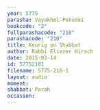 ```yaml
---
year: 5775
parasha: Vayakhel-Pekudei
bookcode: "2"
fullparashacode: "210"
parashacode: "210"
title: Keurig on Shabbat
author: Rabbi Eliezer Hirsch
date: 2015-03-14
id: 57752101
filename: 5775-210-1
layout: audio
moment: 
shabbat: Parah
occasion: 
---
```

